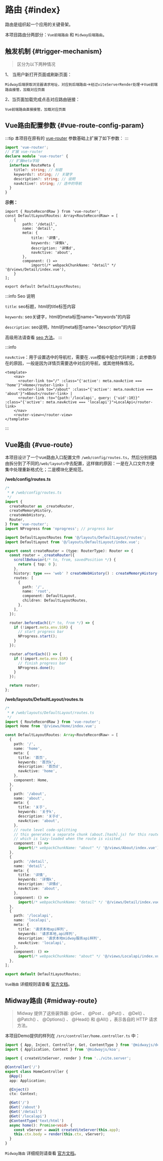 # 路由 {#index}

路由是组织起一个应用的关键骨架。

本项目路由分两部分：`Vue前端路由` 和 `Midway后端路由`。

## 触发机制 {#trigger-mechanism}

> 区分为以下两种情况

1、 当用户新打开页面或刷新页面：

`Midway后端获取浏览器请求地址，对应到后端路由`->`经过viteServerRender处理`->`Vue前端路由接管，加载对应页面`

2、当页面加载完成点击对应路由链接：

`Vue前端路由直接接管，加载对应页面`

## Vue路由配置参数 {#vue-route-config-param}

:::tip
本项目在原有的 [vue-router](https://router.vuejs.org/) 参数基础上扩展了如下参数：
:::

```ts
import 'vue-router';
// 扩展 vue-router
declare module 'vue-router' {
  // 扩展meta字段
  interface RouteMeta {
    title?: string; // 标题
    keywords?: string; // 关键字
    description?: string; // 说明
    navActive?: string; // 选中的导航
  }
}

```

**示例：**

```ts{7-10}
import { RouteRecordRaw } from 'vue-router';
const DefaultLayoutRoutes: Array<RouteRecordRaw> = [
    {
        path: '/detail',
        name: 'detail',
        meta: {
            title: '详情',
            keywords: '详情k',
            description: '详情d',
            navActive: 'about',
        },
        component: () =>
            import(/* webpackChunkName: "detail" */ '@/views/Detail/index.vue'),
    }
];

export default DefaultLayoutRoutes;
```


:::info Seo 说明

`title`: seo标题，html的title标签内容

`keywords`: seo关键字，html的meta标签name="keywords"的内容

`description`: seo说明，html的meta标签name="description"的内容

高级用法请查看 [seo 方法](/guide/essentials/seo.md)。
:::

:::info 


`navActive`：用于设置选中的导航栏，需要在`.vue`模板中配合代码判断；此参数存在的原因，一般是因为详情页需要选中对应的导航，或其他特殊情况。

```vue{3-5}
<template>
    <nav>
      <router-link to="/" :class="{'active': meta.navActive === 'home'}">Home</router-link> |
      <router-link to="/about" :class="{'active': meta.navActive === 'about'}">About</router-link> |
      <router-link :to="{path:'/localapi', query: {'uid':10}}" :class="{'active': meta.navActive === 'localapi'}">LocalApi</router-link>
    </nav>
    <router-view></router-view>
</template>
```

:::

## Vue路由 {#vue-route}

本项目设计了一个vue路由入口配置文件 `/web/config/routes.ts`，然后分别把路由拆分到了不同的`/web/layouts`中去配置，这样做的原因：一是在入口文件方便集中处理重新格式化；二是模块化更规范。

**/web/config/routes.ts**

```ts
/* 
 * # /web/config/routes.ts
 */
import {
  createRouter as _createRouter,
  createMemoryHistory,
  createWebHistory,
  Router,
} from 'vue-router';
import NProgress from 'nprogress'; // progress bar

import DefaultLayoutRoutes from '@/layouts/DefaultLayout/routes';
import DefaultLayout from '@/layouts/DefaultLayout/index.vue';

export const createRouter = (type: RouterType): Router => {
  const router = _createRouter({
    scrollBehavior(/* to, from, savedPosition */) {
      return { top: 0 };
    },
    history: type === 'web' ? createWebHistory() : createMemoryHistory(),
    routes: [
      {
        path: '/',
        name: 'root',
        component: DefaultLayout,
        children: DefaultLayoutRoutes,
      },
    ],
  });

  router.beforeEach((/* to, from */) => {
    if (!import.meta.env.SSR) {
      // start progress bar
      NProgress.start();
    }
  });

  router.afterEach(() => {
    if (!import.meta.env.SSR) {
      // finish progress bar
      NProgress.done();
    }
  });

  return router;
};
```

**/web/layouts/DefaultLayout/routes.ts**

```ts
/* 
 * # /web/layouts/DefaultLayout/routes.ts 
 */
import { RouteRecordRaw } from 'vue-router';
import Home from '@/views/Home/index.vue';

const DefaultLayoutRoutes: Array<RouteRecordRaw> = [
  {
    path: '/',
    name: 'home',
    meta: {
      title: '首页',
      keywords: '首页k',
      description: '首页d',
      navActive: 'home',
    },
    component: Home,
  },
  {
    path: '/about',
    name: 'about',
    meta: {
      title: '关于',
      keywords: '关于k',
      description: '关于d',
      navActive: 'about',
    },
    // route level code-splitting
    // this generates a separate chunk (about.[hash].js) for this route
    // which is lazy-loaded when the route is visited.
    component: () =>
      import(/* webpackChunkName: "about" */ '@/views/About/index.vue'),
  },
  {
    path: '/detail',
    name: 'detail',
    meta: {
      title: '详情',
      keywords: '详情k',
      description: '详情d',
      navActive: 'about',
    },
    component: () =>
      import(/* webpackChunkName: "detail" */ '@/views/Detail/index.vue'),
  },
  {
    path: '/localapi',
    name: 'localapi',
    meta: {
      title: '请求本地api样列',
      keywords: '请求本地,api样列',
      description: '请求本地midway服务api样列',
      navActive: 'localapi',
    },
    component: () =>
      import(/* webpackChunkName: "about" */ '@/views/Localapi/index.vue'),
  },
];

export default DefaultLayoutRoutes;

```

 `Vue路由` 详细规则请查看 [官方文档](https://router.vuejs.org/)。


## Midway路由 {#midway-route}

> Midway 提供了这些装饰器: @Get 、 @Post 、 @Put() 、 @Del() 、 @Patch() 、 @Options() 、 @Head() 和 @All() ，表示各自的 HTTP 请求方法。

本项目Demo提供的样列在 `/src/controller/home.controller.ts` 中：

```ts
import { App, Inject, Controller, Get, ContentType } from '@midwayjs/decorator';
import { Application, Context } from '@midwayjs/koa';

import { createViteServer, render } from '../vite.server';

@Controller('/')
export class HomeController {
  @App()
  app: Application;

  @Inject()
  ctx: Context;

  @Get('/')
  @Get('/about')
  @Get('/detail')
  @Get('/localapi')
  @ContentType('text/html')
  async home(): Promise<void> {
    const vServer = await createViteServer(this.app);
    this.ctx.body = render(this.ctx, vServer);
  }
}

```

 `Midway路由` 详细规则请查看 [官方文档](http://www.midwayjs.org/docs/env_config)。





